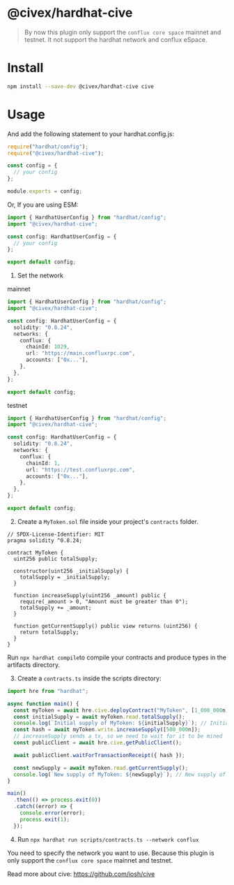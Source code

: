 # @civex/hardhat-cive

> By now this plugin only support the `conflux core space` mainnet and testnet. It not support the hardhat network and conflux eSpace.

# Install

```bash
npm install --save-dev @civex/hardhat-cive cive
```

# Usage

And add the following statement to your hardhat.config.js:

```javascript
require("hardhat/config");
require("@civex/hardhat-cive");

const config = {
  // your config
};

module.exports = config;
```

Or, If you are using ESM:

```ts
import { HardhatUserConfig } from "hardhat/config";
import "@civex/hardhat-cive";

const config: HardhatUserConfig = {
  // your config
};

export default config;
```

1. Set the network

mainnet

```ts
import { HardhatUserConfig } from "hardhat/config";
import "@civex/hardhat-cive";

const config: HardhatUserConfig = {
  solidity: "0.8.24",
  networks: {
    conflux: {
      chainId: 1029,
      url: "https://main.confluxrpc.com",
      accounts: ["0x..."],
    },
  },
};

export default config;
```

testnet

```ts
import { HardhatUserConfig } from "hardhat/config";
import "@civex/hardhat-cive";

const config: HardhatUserConfig = {
  solidity: "0.8.24",
  networks: {
    conflux: {
      chainId: 1,
      url: "https://test.confluxrpc.com",
      accounts: ["0x..."],
    },
  },
};

export default config;
```

2. Create a `MyToken.sol` file inside your project's `contracts` folder.

```solidity
// SPDX-License-Identifier: MIT
pragma solidity ^0.8.24;

contract MyToken {
  uint256 public totalSupply;

  constructor(uint256 _initialSupply) {
    totalSupply = _initialSupply;
  }

  function increaseSupply(uint256 _amount) public {
    require(_amount > 0, "Amount must be greater than 0");
    totalSupply += _amount;
  }

  function getCurrentSupply() public view returns (uint256) {
    return totalSupply;
  }
}

```

Run `npx hardhat compile`to compile your contracts and produce types in the artifacts directory.

3. Create a `contracts.ts` inside the scripts directory:

```ts
import hre from "hardhat";

async function main() {
  const myToken = await hre.cive.deployContract("MyToken", [1_000_000n]);
  const initialSupply = await myToken.read.totalSupply();
  console.log(`Initial supply of MyToken: ${initialSupply}`); // Initial supply of MyToken: 1000000
  const hash = await myToken.write.increaseSupply([500_000n]);
  // increaseSupply sends a tx, so we need to wait for it to be mined
  const publicClient = await hre.cive.getPublicClient();

  await publicClient.waitForTransactionReceipt({ hash });

  const newSupply = await myToken.read.getCurrentSupply();
  console.log(`New supply of MyToken: ${newSupply}`); // New supply of MyToken: 1500000
}

main()
  .then(() => process.exit(0))
  .catch((error) => {
    console.error(error);
    process.exit(1);
  });
```

4. Run `npx hardhat run scripts/contracts.ts --network conflux`

You need to specify the network you want to use. Because this plugin is only support the `conflux core space` mainnet and testnet.



Read more about cive: https://github.com/iosh/cive

